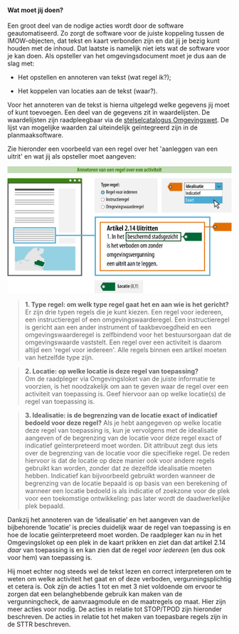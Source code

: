 ﻿#### Wat moet jij doen?

Een groot deel van de nodige acties wordt door de software geautomatiseerd. Zo
zorgt de software voor de juiste koppeling tussen de IMOW-objecten, dat tekst en
kaart verbonden zijn en dat jij je bezig kunt houden met de inhoud. Dat laatste
is namelijk niet iets wat de software voor je kan doen. Als opsteller van het
omgevingsdocument moet je dus aan de slag met:

-   Het opstellen en annoteren van tekst (wat regel ik?);

-   Het koppelen van locaties aan de tekst (waar?).

Voor het annoteren van de tekst is hierna uitgelegd welke gegevens jij moet of
kunt toevoegen. Een deel van de gegevens zit in waardelijsten. De waardelijsten
zijn raadpleegbaar via de [stelselcatalogus
Omgevingswet](https://stelselcatalogus.omgevingswet.overheid.nl/waardelijstenpagina). 
De lijst van mogelijke waarden zal uiteindelijk geïntegreerd zijn
in de planmaaksoftware.

Zie hieronder een voorbeeld van een regel over het 'aanleggen van een uitrit'
 en wat jij als opsteller moet aangeven:

![](media/7102RegelZonderActiviteitBasis.png)

>   **1. Type regel: om welk type regel gaat het en aan wie is het gericht?**  
>   Er zijn drie typen regels die je kunt kiezen. Een regel voor iedereen,
>   een instructieregel of een omgevingswaarderegel. Een instructieregel is
>   gericht aan een ander instrument of taakbevoegdheid en een omgevingswaarderegel
>   is zelfbindend voor het bestuursorgaan dat de omgevingswaarde vaststelt. Een regel
>   over een activiteit is daarom altijd een 'regel voor iedereen'. 
>   Alle regels binnen een artikel moeten van hetzelfde type zijn. 

>   **2. Locatie: op welke locatie is deze regel van toepassing?**  
>   Om de raadpleger via Omgevingsloket van de juiste informatie te voorzien, is het
>   noodzakelijk om aan te geven waar de regel over een activiteit van toepassing is. Geef
>   hiervoor aan op welke locatie(s) de regel van toepassing is.

>   **3. Idealisatie: is de begrenzing van de locatie exact of indicatief bedoeld voor deze regel?**
>   Als je hebt aangegeven op welke locatie deze regel van toepassing is, kun je
>   vervolgens met de idealisatie aangeven of de begrenzing van de locatie voor déze
>   regel exact of indicatief geïnterpreteerd moet worden. Dit attribuut zegt dus
>   iets over de begrenzing van de locatie voor díe specifieke regel. De reden
>   hiervoor is dat de locatie op deze manier ook voor andere regels gebruikt kan
>   worden, zonder dat ze dezelfde idealisatie moeten hebben. Indicatief kan
>   bijvoorbeeld gebruikt worden wanneer de begrenzing van de locatie bepaald is op
>   basis van een berekening of wanneer een locatie bedoeld is als indicatie of
>   zoekzone voor de plek voor een toekomstige ontwikkeling: pas later wordt de
>   daadwerkelijke plek bepaald.

Dankzij het annoteren van de ‘idealisatie’ en het aangeven van de bijbehorende
‘locatie’ is precies duidelijk waar de regel van toepassing is en hoe de locatie 
geïnterpreteerd moet worden. De raadpleger kan nu in het Omgevingsloket op een plek 
in de kaart prikken en ziet dan dat artikel 2.14 *daar* van toepassing is en kan zien
dat de regel *voor iedereen* (en dus ook voor hem) van toepassing is. 

Hij moet echter nog steeds wel de tekst lezen en correct interpreteren om te weten om welke 
activiteit het gaat en of deze verboden, vergunningsplichtig et cetera is. Ook zijn de acties 1 tot en met 3
niet voldoende om ervoor te zorgen dat een belanghebbende gebruik kan maken van de vergunningcheck, 
de aanvraagmodule en de maatregels op maat. Hier zijn meer acties voor nodig. De acties in relatie tot 
STOP/TPOD zijn hieronder beschreven. De acties in relatie tot het maken van toepasbare regels zijn in de 
STTR beschreven. 